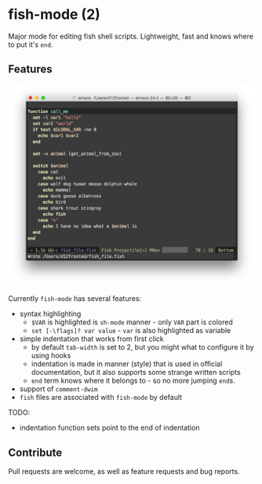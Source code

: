 # fish-mode (2)

Major mode for editing fish shell scripts. Lightweight, fast and knows where to put it's `end`.

## Features

![](images/img1.png)

Currently `fish-mode` has several features:

* syntax highlighting
    * `$VAR` is highlighted is `sh-mode` manner - only `VAR` part is colored
    * `set [-\flags]? var value` - `var` is also highlighted as variable
* simple indentation that works from first click
    * by default `tab-width` is set to 2, but you might what to configure it by using hooks
    * indentation is made in manner (style) that is used in official documentation, but it also supports some strange written scripts
    * `end` term knows where it belongs to - so no more jumping `end`s.
* support of `comment-dwim`
* `fish` files are associated with `fish-mode` by default

TODO:

* indentation function sets point to the end of indentation

## Contribute

Pull requests are welcome, as well as feature requests and bug reports.
